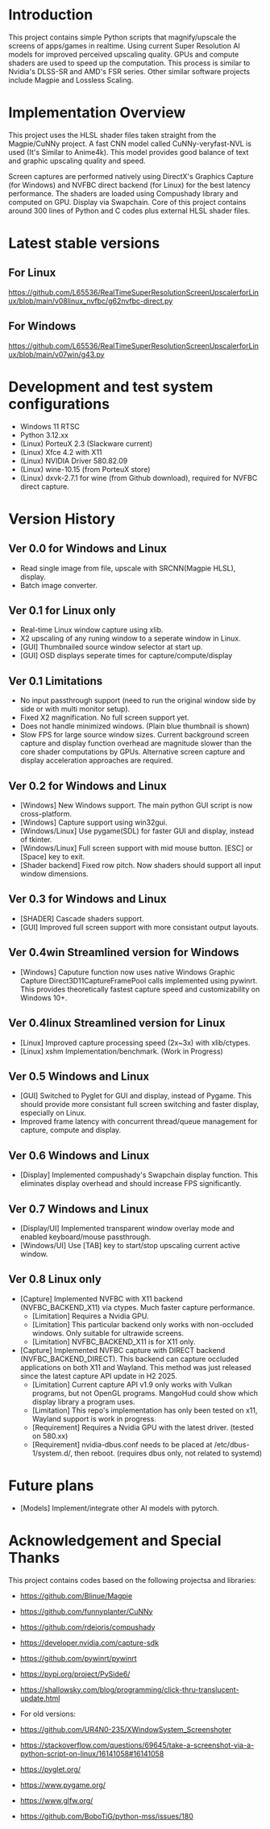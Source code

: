 # Introduction
This project contains simple Python scripts that magnify/upscale the screens of apps/games in realtime. 
Using current Super Resolution AI models for improved perceived upscaling quality.
GPUs and compute shaders are used to speed up the computation.
This process is similar to Nvidia's DLSS-SR and AMD's FSR series.
Other similar software projects include Magpie and Lossless Scaling.

# Implementation Overview
This project uses the HLSL shader files taken straight from the Magpie/CuNNy project.
A fast CNN model called CuNNy-veryfast-NVL is used (It's Similar to Anime4k).
This model provides good balance of text and graphic upscaling quality and speed.

Screen captures are performed natively using DirectX's Graphics Capture (for Windows) and NVFBC direct backend (for Linux) for the best latency performance.
The shaders are loaded using Compushady library and computed on GPU. Display via Swapchain.
Core of this project contains around 300 lines of Python and C codes plus external HLSL shader files.

# Latest stable versions
## For Linux 
https://github.com/L65536/RealTimeSuperResolutionScreenUpscalerforLinux/blob/main/v08linux_nvfbc/g62nvfbc-direct.py
## For Windows 
https://github.com/L65536/RealTimeSuperResolutionScreenUpscalerforLinux/blob/main/v07win/g43.py

# Development and test system configurations
- Windows 11 RTSC
- Python 3.12.xx
- (Linux) PorteuX 2.3 (Slackware current)
- (Linux) Xfce 4.2 with X11
- (Linux) NVIDIA Driver 580.82.09
- (Linux) wine-10.15 (from PorteuX store)
- (Linux) dxvk-2.7.1 for wine (from Github download), required for NVFBC direct capture.

# Version History
## Ver 0.0 for Windows and Linux
- Read single image from file, upscale with SRCNN(Magpie HLSL), display.
- Batch image converter.

## Ver 0.1 for Linux only
- Real-time Linux window capture using xlib.
- X2 upscaling of any runing window to a seperate window in Linux.
- [GUI] Thumbnailed source window selector at start up.
- [GUI] OSD displays seperate times for capture/compute/display

## Ver 0.1 Limitations
- No input passthrough support (need to run the original window side by side or with multi monitor setup).
- Fixed X2 magnification. No full screen support yet.
- Does not handle minimized windows. (Plain blue thumbnail is shown)
- Slow FPS for large source window sizes. 
Current background screen capture and display function overhead are magnitude slower than the core shader computations by GPUs.
Alternative screen capture and display acceleration approaches are required.

## Ver 0.2 for Windows and Linux
- [Windows] New Windows support. The main python GUI script is now cross-platform.
- [Windows] Capture support using win32gui.
- [Windows/Linux] Use pygame(SDL) for faster GUI and display, instead of tkinter.
- [Windows/Linux] Full screen support with mid mouse button. [ESC] or [Space] key to exit.
- [Shader backend] Fixed row pitch. Now shaders should support all input window dimensions.

##  Ver 0.3 for Windows and Linux
- [SHADER] Cascade shaders support.
- [GUI] Improved full screen support with more consistant output layouts.

##  Ver 0.4win Streamlined version for Windows 
- [Windows] Caputure function now uses native Windows Graphic Capture Direct3D11CaptureFramePool calls implemented using pywinrt. This provides theoretically fastest capture speed and customizability on Windows 10+.
  
##  Ver 0.4linux Streamlined version for Linux 
- [Linux] Improved capture processing speed (2x~3x) with xlib/ctypes.
- [Linux] xshm Implementation/benchmark. (Work in Progress)

##  Ver 0.5 Windows and Linux
- [GUI] Switched to Pyglet for GUI and display, instead of Pygame. This should provide more consistant full screen switching and faster display, especially on Linux.
- Improved frame latency with concurrent thread/queue management for capture, compute and display.

##  Ver 0.6 Windows and Linux
- [Display] Implemented compushady's Swapchain display function. This eliminates display overhead and should increase FPS significantly.

##  Ver 0.7 Windows and Linux
- [Display/UI] Implemented transparent window overlay mode and enabled keyboard/mouse passthrough.
- [Windows/UI] Use [TAB] key to start/stop upscaling current active window.

##  Ver 0.8 Linux only
- [Capture] Implemented NVFBC with X11 backend (NVFBC_BACKEND_X11) via ctypes. Much faster capture performance.
  - [Limitation] Requires a Nvidia GPU.
  - [Limitation] This particular backend only works with non-occluded windows. Only suitable for ultrawide screens.
  - [Limitation] NVFBC_BACKEND_X11 is for X11 only.
- [Capture] Implemented NVFBC capture with DIRECT backend (NVFBC_BACKEND_DIRECT). This backend can capture occluded applications on both X11 and Wayland. This method was just released since the latest capture API update in H2 2025.
  - [Limitation] Current capture API v1.9 only works with Vulkan programs, but not OpenGL programs. MangoHud could show which display library a program uses.
  - [Limitation] This repo's implementation has only been tested on x11, Wayland support is work in progress.
  - [Requirement] Requires a Nvidia GPU with the latest driver. (tested on 580.xx)
  - [Requirement] nvidia-dbus.conf needs to be placed at /etc/dbus-1/system.d/, then reboot. (requires dbus only, not related to systemd)
  
# Future plans
- [Models] Implement/integrate other AI models with pytorch.

# Acknowledgement and Special Thanks
This project contains codes based on the following projectsa and libraries:
- https://github.com/Blinue/Magpie
- https://github.com/funnyplanter/CuNNy
- https://github.com/rdeioris/compushady
- https://developer.nvidia.com/capture-sdk
- https://github.com/pywinrt/pywinrt
- https://pypi.org/project/PySide6/
- https://shallowsky.com/blog/programming/click-thru-translucent-update.html
  
- For old versions:
- https://github.com/UR4N0-235/XWindowSystem_Screenshoter
- https://stackoverflow.com/questions/69645/take-a-screenshot-via-a-python-script-on-linux/16141058#16141058
- https://pyglet.org/
- https://www.pygame.org/
- https://www.glfw.org/
- https://github.com/BoboTiG/python-mss/issues/180

